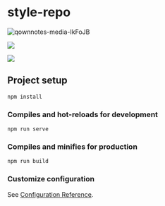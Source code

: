 # style-repo
![qownnotes-media-IkFoJB](media/qownnotes-media-IkFoJB.png)

![](file://D:\LOG\MarkText\IMGS\2022-05-16-14-59-42-image.png?msec=1652684382913)

![](D:\LOG\MarkText\IMGS\2022-05-16-15-00-47-image.png)


## Project setup
```
npm install
```

### Compiles and hot-reloads for development
```
npm run serve
```

### Compiles and minifies for production
```
npm run build
```

### Customize configuration
See [Configuration Reference](https://cli.vuejs.org/config/).

